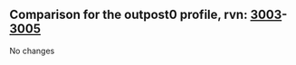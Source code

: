 ## Comparison for the outpost0 profile, rvn: [3003](https://github.com/PRO100KatYT/FortniteProfileRevisions/tree/main/profiles/outpost0/3003%20outpost0.json)-[3005](https://github.com/PRO100KatYT/FortniteProfileRevisions/tree/main/profiles/outpost0/3005%20outpost0.json)

No changes
